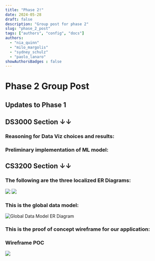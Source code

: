 ```yaml
---
title: "Phase 2!"
date: 2024-05-28
draft: false
description: "Group post for phase 2"
slug: "phase_2_post"
tags: ["authors", "config", "docs"]
authors:
  - "nia_quinn"
  - "milo_margolis"
  - "sydney_schulz"
  - "paolo_lanaro"
showAuthorsBadges : false
---
```


# Phase 2 Group Post

## Updates to Phase 1



## DS3000 Section ↓↓

### Reasoning for Data Viz choices and results:



### Preliminary implementation of ML model:



## CS3200 Section ↓↓

### The following are the three localized ER Diagrams:

<img src="https://i.imgur.com/73AsKPn.png" class="center"/>
<img src="https://i.imgur.com/dTQVP7w.png" class="center"/>

### This is the global data model:

![Global Data Model ER Diagram](../../assets/GlobalER)

### This is the proof of concept wireframe for our application:

### Wireframe POC
<img src="https://i.imgur.com/iFdaiJR.png" class="center"/>
